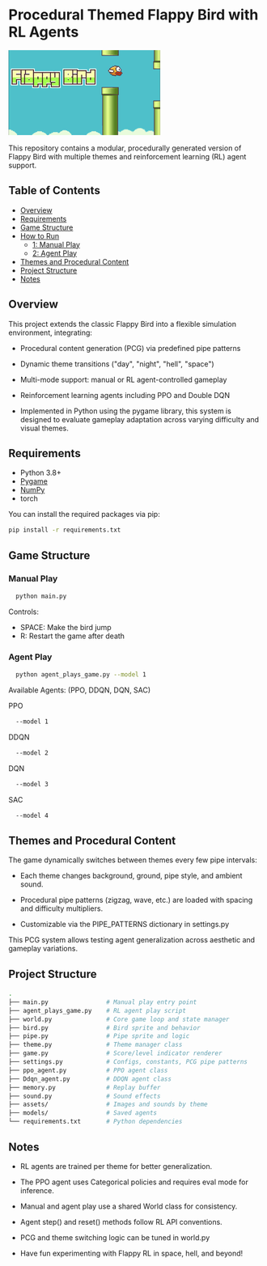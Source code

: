 
# Procedural Themed Flappy Bird with RL Agents
![flappy_bird](flappybird.png)

This repository contains a modular, procedurally generated version of Flappy Bird with multiple themes and reinforcement learning (RL) agent support.

## Table of Contents

- [Overview](#overview)
- [Requirements](#requirements)
- [Game Structure](#game-structure)
- [How to Run](#usage)
  - [1: Manual Play](#manual-play)
  - [2: Agent Play](#agent-play)
- [Themes and Procedural Content](#themes-and-pcg)
- [Project Structure](#project-structure)
- [Notes](#notes)

## Overview

This project extends the classic Flappy Bird into a flexible simulation environment, integrating:

- Procedural content generation (PCG) via predefined pipe patterns

- Dynamic theme transitions ("day", "night", "hell", "space")

- Multi-mode support: manual or RL agent-controlled gameplay

- Reinforcement learning agents including PPO and Double DQN

- Implemented in Python using the pygame library, this system is designed to evaluate gameplay adaptation across varying difficulty and visual themes.

## Requirements

- Python 3.8+
- [Pygame](https://www.pygame.org)
- [NumPy](https://numpy.org/)
- torch

You can install the required packages via pip:

```bash
pip install -r requirements.txt
```

## Game Structure

### Manual Play
```bash
  python main.py
```

Controls:
- SPACE: Make the bird jump
- R: Restart the game after death

### Agent Play
```bash
  python agent_plays_game.py --model 1
```

Available Agents: (PPO, DDQN, DQN, SAC)

PPO
```bash
  --model 1 
```

DDQN
```bash
  --model 2 
```

DQN
```bash
  --model 3 
```

SAC
```bash
  --model 4 
```

## Themes and Procedural Content

The game dynamically switches between themes every few pipe intervals:

- Each theme changes background, ground, pipe style, and ambient sound.

- Procedural pipe patterns (zigzag, wave, etc.) are loaded with spacing and difficulty multipliers.

- Customizable via the PIPE_PATTERNS dictionary in settings.py

This PCG system allows testing agent generalization across aesthetic and gameplay variations.

## Project Structure
```bash
.
├── main.py                # Manual play entry point
├── agent_plays_game.py    # RL agent play script
├── world.py               # Core game loop and state manager
├── bird.py                # Bird sprite and behavior
├── pipe.py                # Pipe sprite and logic
├── theme.py               # Theme manager class
├── game.py                # Score/level indicator renderer
├── settings.py            # Configs, constants, PCG pipe patterns
├── ppo_agent.py           # PPO agent class
├── Ddqn_agent.py          # DDQN agent class
├── memory.py              # Replay buffer
├── sound.py               # Sound effects
├── assets/                # Images and sounds by theme
├── models/                # Saved agents
└── requirements.txt       # Python dependencies
```

## Notes

- RL agents are trained per theme for better generalization.
 
- The PPO agent uses Categorical policies and requires eval mode for inference.

- Manual and agent play use a shared World class for consistency.

- Agent step() and reset() methods follow RL API conventions.

- PCG and theme switching logic can be tuned in world.py

- Have fun experimenting with Flappy RL in space, hell, and beyond!
